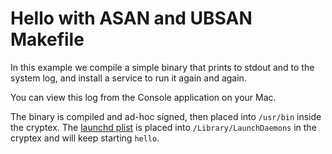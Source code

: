 # Hello with ASAN and UBSAN Makefile

In this example we compile a simple binary that prints to
stdout and to the system log, and install a service to
run it again and again.

You can view this log from the Console application on your
Mac.

The binary is compiled and ad-hoc signed, then placed
into `/usr/bin` inside the cryptex. The
[launchd plist](hello.plist) is placed into
`/Library/LaunchDaemons` in the cryptex and will keep
starting `hello`.
